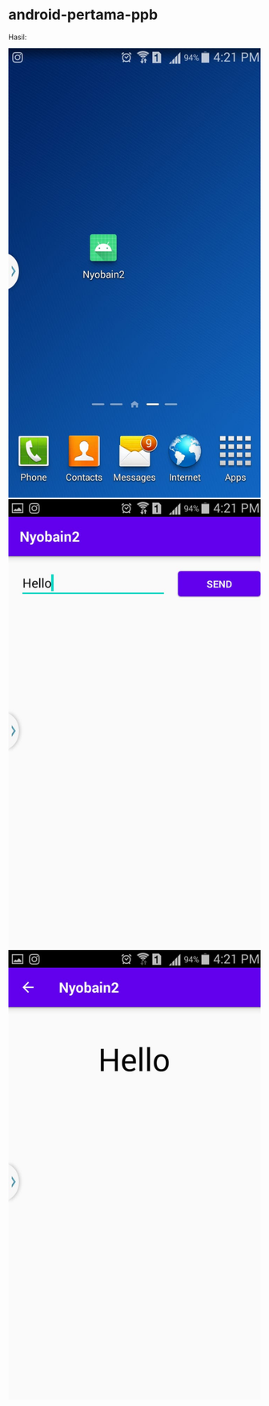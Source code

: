 # android-pertama-ppb

Hasil:

![Tampilan](ScreenShot/SS1.jpeg) ![](ScreenShot/SS3.jpeg) ![](ScreenShot/SS2.jpeg)
